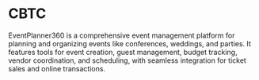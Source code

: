 # CBTC
EventPlanner360 is a comprehensive event management platform for planning and organizing events like conferences, weddings, and parties. It features tools for event creation, guest management, budget tracking, vendor coordination, and scheduling, with seamless integration for ticket sales and online transactions.
